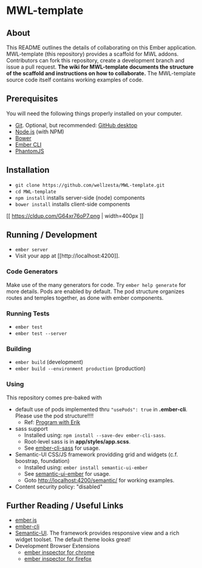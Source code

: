 
# MWL-template

## About

This README outlines the details of collaborating on this Ember application. MWL-template (this repository) provides a scaffold for MWL addons. Contributors can fork this repository, create a development branch and issue a pull request. **The wiki for MWL-template documents the structure of the scaffold and instructions on how to collaborate.** The MWL-template source code itself contains working examples of code.

## Prerequisites

You will need the following things properly installed on your computer.

* [Git](http://git-scm.com/). Optional, but recommended: [GitHub desktop](https://desktop.github.com/)
* [Node.js](http://nodejs.org/) (with NPM)
* [Bower](http://bower.io/)
* [Ember CLI](http://www.ember-cli.com/)
* [PhantomJS](http://phantomjs.org/)

## Installation

* `git clone https://github.com/wellzesta/MWL-template.git`
* `cd MWL-template`
* `npm install` installs server-side (node) components
* `bower install` installs client-side components

[[ https://cldup.com/G64xr76oP7.png | width=400px ]]

## Running / Development

* `ember server`
* Visit your app at [[http://localhost:4200]].

### Code Generators

Make use of the many generators for code. Try `ember help generate` for more details. Pods are enabled by default. The pod structure organizes routes and temples together, as done with ember components.

### Running Tests

* `ember test`
* `ember test --server`

### Building

* `ember build` (development)
* `ember build --environment production` (production)

### Using

This repository comes pre-baked with 

* default use of pods implemented thru `"usePods": true` in **.ember-cli**. Please use the pod structure!!!!
	* Ref: [Program with Erik](http://www.programwitherik.com/ember-pods/)
* sass support
	* Installed using: `npm install --save-dev ember-cli-sass`. 
	* Root-level sass is in **app/styles/app.scss**. 
	* See [ember-cli-sass](https://www.npmjs.com/package/ember-cli-sass) for usage.
* Semantic-UI CSS/JS framework providding grid and widgets (c.f. boostrap, foundation)
	*  Installed using: `ember install semantic-ui-ember` 
	*  See [semantic-ui-ember](https://www.npmjs.com/package/semantic-ui-ember) for usage.
	*  Goto [http://localhost:4200/semantic/](http://localhost:4200/semantic/) for working examples.  
* Content security policy: "disabled"

## Further Reading / Useful Links

* [ember.js](http://emberjs.com/)
* [ember-cli](http://www.ember-cli.com/)
* [Semantic-UI](http://semantic-ui.com/). The framework provides responsive view and a rich widget toolset. The default theme looks great!
* Development Browser Extensions
  * [ember inspector for chrome](https://chrome.google.com/webstore/detail/ember-inspector/bmdblncegkenkacieihfhpjfppoconhi)
  * [ember inspector for firefox](https://addons.mozilla.org/en-US/firefox/addon/ember-inspector/)



